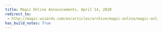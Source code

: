 ```yaml
---
title: Magic Online Announcements, April 14, 2020
redirect_to:
 - http://magic.wizards.com/en/articles/archive/magic-online/magic-online-announcements-april-14-2020-04-14
has_build_notes: True
---
```

